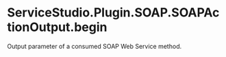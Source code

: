 # ServiceStudio.Plugin.SOAP.SOAPActionOutput.begin

Output parameter of a consumed SOAP Web Service method.

